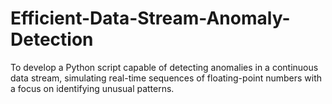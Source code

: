 # Efficient-Data-Stream-Anomaly-Detection
To develop a Python script capable of detecting anomalies in a continuous data stream, simulating real-time sequences of floating-point numbers with a focus on identifying unusual patterns.
